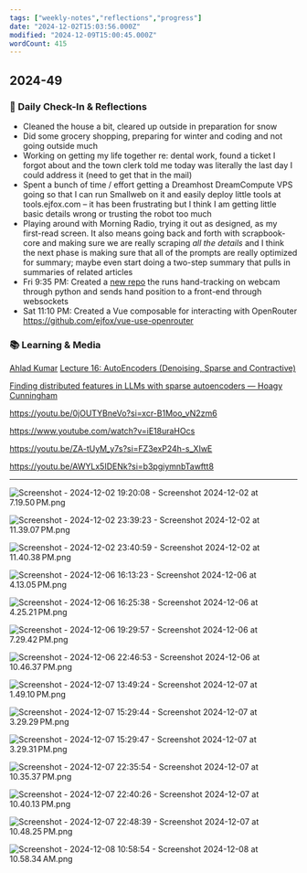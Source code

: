 ```yaml
---
tags: ["weekly-notes","reflections","progress"]
date: "2024-12-02T15:03:56.000Z"
modified: "2024-12-09T15:00:45.000Z"
wordCount: 415
---
```

## 2024-49
### 🌟 Daily Check-In & Reflections

<!-- Note any physical activity, mindfulness practice, or self-care -->

- Cleaned the house a bit, cleared up outside in preparation for snow
- Did some grocery shopping, preparing for winter and coding and not going outside much
- Working on getting my life together re: dental work, found a ticket I forgot about and the town clerk told me today was literally the last day I could address it (need to get that in the mail)
- Spent a bunch of time / effort getting a Dreamhost DreamCompute VPS going so that I can run Smallweb on it and easily deploy little tools at tools.ejfox.com – it has been frustrating but I think I am getting little basic details wrong or trusting the robot too much
- Playing around with Morning Radio, trying it out as designed, as my first-read screen. It also means going back and forth with scrapbook-core and making sure we are really scraping *all the details* and I think the next phase is making sure that all of the prompts are really optimized for summary; maybe even start doing a two-step summary that pulls in summaries of related articles
- Fri 9:35 PM: Created a [new repo](https://github.com/ejfox/handtrack-websockets) the runs hand-tracking on webcam through python and sends hand position to a front-end through websockets
- Sat 11:10 PM: Created a Vue composable for interacting with OpenRouter <https://github.com/ejfox/vue-use-openrouter>

### 📚 Learning & Media
<!-- Books, articles, movies, TV shows, podcasts consumed -->

[Ahlad Kumar](https://www.youtube.com/@AhladKumar) [Lecture 16: AutoEncoders (Denoising, Sparse and Contractive)](https://www.youtube.com/watch?v=-gI2MICgTro)

[Finding distributed features in LLMs with sparse autoencoders — Hoagy Cunningham](https://youtu.be/HPLIl9ZOpUQ?si=Y_1GzKQTizkrHU9R&t=699)

<https://youtu.be/0jOUTYBneVo?si=xcr-B1Moo_vN2zm6>

<https://www.youtube.com/watch?v=iE18uraHOcs>

<https://youtu.be/ZA-tUyM_y7s?si=FZ3exP24h-s_XIwE>

<https://youtu.be/AWYLx5IDENk?si=b3pgiymnbTawftt8>

---

![Screenshot - 2024-12-02 19:20:08 - Screenshot 2024-12-02 at 7.19.50 PM.png](http://res.cloudinary.com/ejf/image/upload/v1733185207/Screenshot_2024-12-02_at_7.19.50_PM.png)

![Screenshot - 2024-12-02 23:39:23 - Screenshot 2024-12-02 at 11.39.07 PM.png](http://res.cloudinary.com/ejf/image/upload/v1733200762/Screenshot_2024-12-02_at_11.39.07_PM.png)

![Screenshot - 2024-12-02 23:40:59 - Screenshot 2024-12-02 at 11.40.38 PM.png](http://res.cloudinary.com/ejf/image/upload/v1733200858/Screenshot_2024-12-02_at_11.40.38_PM.png)

![Screenshot - 2024-12-06 16:13:23 - Screenshot 2024-12-06 at 4.13.05 PM.png](http://res.cloudinary.com/ejf/image/upload/v1733519601/Screenshot_2024-12-06_at_4.13.05_PM.png)

![Screenshot - 2024-12-06 16:25:38 - Screenshot 2024-12-06 at 4.25.21 PM.png](http://res.cloudinary.com/ejf/image/upload/v1733520337/Screenshot_2024-12-06_at_4.25.21_PM.png)

![Screenshot - 2024-12-06 19:29:57 - Screenshot 2024-12-06 at 7.29.42 PM.png](http://res.cloudinary.com/ejf/image/upload/v1733531396/Screenshot_2024-12-06_at_7.29.42_PM.png)

![Screenshot - 2024-12-06 22:46:53 - Screenshot 2024-12-06 at 10.46.37 PM.png](http://res.cloudinary.com/ejf/image/upload/v1733543212/Screenshot_2024-12-06_at_10.46.37_PM.png)

![Screenshot - 2024-12-07 13:49:24 - Screenshot 2024-12-07 at 1.49.10 PM.png](http://res.cloudinary.com/ejf/image/upload/v1733597363/Screenshot_2024-12-07_at_1.49.10_PM.png)

![Screenshot - 2024-12-07 15:29:44 - Screenshot 2024-12-07 at 3.29.29 PM.png](http://res.cloudinary.com/ejf/image/upload/v1733603383/Screenshot_2024-12-07_at_3.29.29_PM.png)

![Screenshot - 2024-12-07 15:29:47 - Screenshot 2024-12-07 at 3.29.31 PM.png](http://res.cloudinary.com/ejf/image/upload/v1733603386/Screenshot_2024-12-07_at_3.29.31_PM.png)

![Screenshot - 2024-12-07 22:35:54 - Screenshot 2024-12-07 at 10.35.37 PM.png](http://res.cloudinary.com/ejf/image/upload/v1733628953/Screenshot_2024-12-07_at_10.35.37_PM.png)

![Screenshot - 2024-12-07 22:40:26 - Screenshot 2024-12-07 at 10.40.13 PM.png](http://res.cloudinary.com/ejf/image/upload/v1733629225/Screenshot_2024-12-07_at_10.40.13_PM.png)

![Screenshot - 2024-12-07 22:48:39 - Screenshot 2024-12-07 at 10.48.25 PM.png](http://res.cloudinary.com/ejf/image/upload/v1733629718/Screenshot_2024-12-07_at_10.48.25_PM.png)

![Screenshot - 2024-12-08 10:58:54 - Screenshot 2024-12-08 at 10.58.34 AM.png](http://res.cloudinary.com/ejf/image/upload/v1733673533/Screenshot_2024-12-08_at_10.58.34_AM.png)

